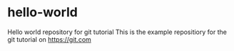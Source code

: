 # hello-world
Hello world repository for git tutorial
This is the example repositiory for the git tutorial on https://git.com
